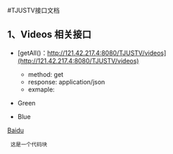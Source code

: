 #TJUSTV接口文档

## 1、Videos 相关接口
* [getAll()：http://121.42.217.4:8080/TJUSTV/videos](http://121.42.217.4:8080/TJUSTV/videos)
    *  method: get
    *  response: application/json
    *  exmaple:
    

       
    
*   Green
*   Blue

[Baidu](http://121.42.217.4:8080/TJUSTV/videos)


` 这是一个代码块`